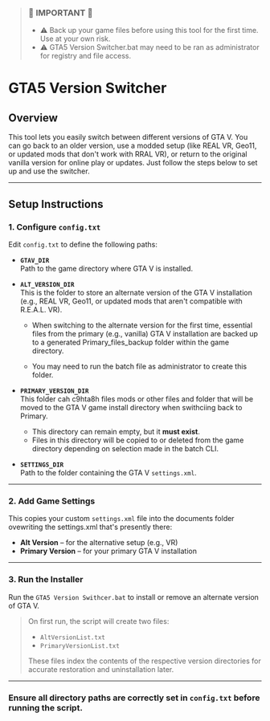 >### 📣 IMPORTANT 📣
> - ⚠️ Back up your game files before using this tool for the first time. Use at your own risk.
> - ⚠️ GTA5 Version Switcher.bat may need to be ran as administrator for registry and file access.

# GTA5 Version Switcher

## Overview
This tool lets you easily switch between different versions of GTA V. You can go back to an older version, use a modded setup (like REAL VR, Geo11, or updated mods that don't work with RRAL VR), or return to the original vanilla version for online play or updates. Just follow the steps below to set up and use the switcher.

---

## Setup Instructions

### 1. Configure `config.txt`

Edit `config.txt` to define the following paths:

- **`GTAV_DIR`**  
  Path to the game directory where GTA V is installed.

- **`ALT_VERSION_DIR`**  
This is the folder to store an alternate version of the GTA V installation (e.g., REAL VR, Geo11, or updated mods that aren't compatible with R.E.A.L. VR).

	- When switching to the alternate version for the first time, essential files from the primary (e.g., vanilla) GTA V installation are backed up to a generated Primary_files_backup folder within the game directory.
	
	- You may need to run the batch file as administrator to create this folder.

- **`PRIMARY_VERSION_DIR`**  
This folder cah c9hta8h files mods or other files and folder that will be moved to the GTA V game install directory when swithciing back to Primary.  
	- This directory can remain empty, but it **must exist**.  
	- Files in this directory will be copied to or deleted from the game directory depending on selection made in the batch CLI.

- **`SETTINGS_DIR`**  
Path to the folder containing the GTA V `settings.xml`.

---

### 2. Add Game Settings
This copies your custom `settings.xml` file into the documents folder ovewriting the settings.xml that's presently there:

- **Alt Version** – for the alternative setup (e.g., VR)
- **Primary Version** – for your primary GTA V installation

---

### 3. Run the Installer
Run the `GTA5 Version Swithcer.bat` to install or remove an alternate version of GTA V.

> On first run, the script will create two files:  
> - `AltVersionList.txt`  
> - `PrimaryVersionList.txt`  
>
> These files index the contents of the respective version directories for accurate restoration and uninstallation later.

---

### Ensure all directory paths are correctly set in `config.txt` before running the script.

